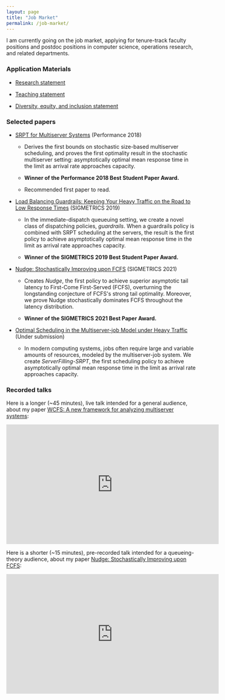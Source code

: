 ```yaml
---
layout: page
title: "Job Market"
permalink: /job-market/
---
```

I am currently going on the job market, applying for tenure-track faculty positions and postdoc positions
in computer science, operations research, and related departments.

### Application Materials

* [Research statement](/assets/research-statement.pdf)

* [Teaching statement](/assets/teaching-statement.pdf)

* [Diversity, equity, and inclusion statement](/assets/diversity-statement.pdf)

### Selected papers

* [SRPT for Multiserver Systems](/assets/srpt.pdf) (Performance 2018)
  * Derives the first bounds on stochastic size-based multiserver scheduling,
  and proves the first optimality result in the stochastic multiserver setting:
  asymptotically optimal mean response time in the limit as arrival rate approaches capacity.

  * **Winner of the Performance 2018 Best Student Paper Award.**

  * Recommended first paper to read.

* [Load Balancing Guardrails: Keeping Your Heavy Traffic on the Road to Low Response Times](/assets/load-balancing.pdf) (SIGMETRICS 2019)
  * In the immediate-dispatch queueuing setting,
  we create a novel class of dispatching policies, *guardrails*.
  When a guardrails policy
  is combined with SRPT scheduling at the servers,
  the result is the first policy to achieve
  asymptotically optimal mean response time
  in the limit as arrival rate approaches capacity.

  * **Winner of the SIGMETRICS 2019 Best Student Paper Award.**

* [Nudge: Stochastically Improving upon FCFS](/assets/nudge.pdf) (SIGMETRICS 2021)
  * Creates *Nudge*, the first policy to achieve superior asymptotic tail latency to First-Come First-Served (FCFS), overturning the longstanding conjecture of FCFS's strong tail optimality. Moreover, we prove Nudge stochastically dominates FCFS throughout the latency distribution.

  * **Winner of the SIGMETRICS 2021 Best Paper Award.**

* [Optimal Scheduling in the Multiserver-job Model under Heavy Traffic](/assets/msj-srpt.pdf)
(Under submission)
  * In modern computing systems, jobs often require large and variable amounts of resources,
  modeled by the multiserver-job system.
  We create *ServerFilling-SRPT*,
  the first scheduling policy to achieve asymptotically optimal mean response time
  in the limit as arrival rate approaches capacity.

### Recorded talks

Here is a longer (~45 minutes), live talk intended for a general audience,
about my paper [WCFS: A new framework for analyzing multiserver systems](/assets/finite-skip.pdf):

<iframe width="560" height="315" src="https://www.youtube.com/embed/oEmOs8Tdn-U" title="YouTube video player" frameborder="0" allow="accelerometer; autoplay; clipboard-write; encrypted-media; gyroscope; picture-in-picture" allowfullscreen></iframe>

Here is a shorter (~15 minutes), pre-recorded talk intended for a queueing-theory audience,
about my paper [Nudge: Stochastically Improving upon FCFS](/assets/nudge.pdf):

<iframe width="560" height="315" src="https://www.youtube.com/embed/G3NWAOlHpoI" title="YouTube video player" frameborder="0" allow="accelerometer; autoplay; clipboard-write; encrypted-media; gyroscope; picture-in-picture" allowfullscreen></iframe>

